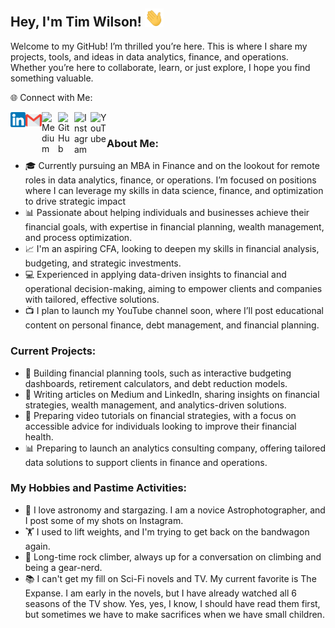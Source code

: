 ## Hey, I'm Tim Wilson! <img src="https://github.com/Tim-The-Wilson/Tim-The-Wilson/blob/main/Assets/Hi.gif" width="30px">

Welcome to my GitHub! I’m thrilled you’re here. This is where I share my projects, tools, and ideas in data analytics, finance, and operations. Whether you’re here to collaborate, learn, or just explore, I hope you find something valuable.

🌐 Connect with Me:

<a href="https://www.linkedin.com/in/tim-the-wilson/"> <img align="left" width="24px" src="https://github.com/Tim-The-Wilson/Tim-The-Wilson/blob/main/Assets/linkedin.png" alt="LinkedIn" /> </a> <a href="mailto:timthewilson@gmail.com"> <img align="left" width="26px" src="https://github.com/Tim-The-Wilson/Tim-The-Wilson/blob/main/Assets/gmail.png" alt="Email" /> </a> <a href="https://medium.com/@timthewilson"> <img align="left" width="26px" src="https://cdn.jsdelivr.net/npm/simple-icons@v3/icons/medium.svg" alt="Medium" /> </a> <a href="https://github.com/tim-the-wilson"> <img align="left" width="26px" src="https://cdn.jsdelivr.net/npm/simple-icons@v3/icons/github.svg" alt="GitHub" /> </a> <a href="https://instagram.com/timthewilson"> <img align="left" width="26px" src="https://cdn.jsdelivr.net/npm/simple-icons@v3/icons/instagram.svg" alt="Instagram" /> </a> <a href="https://www.youtube.com/@timthewilson"> <img align="left" width="26px" src="https://cdn.jsdelivr.net/npm/simple-icons@v3/icons/youtube.svg" alt="YouTube" /> </a> <br />

### About Me: 

-  🎓 Currently pursuing an MBA in Finance and on the lookout for remote roles in data analytics, finance, or operations. I’m focused on positions where I can leverage my skills in data science, finance, and optimization to drive strategic impact
-  📊 Passionate about helping individuals and businesses achieve their financial goals, with expertise in financial planning, wealth management, and process optimization.
-  📈 I'm an aspiring CFA, looking to deepen my skills in financial analysis, budgeting, and strategic investments.
-  💻 Experienced in applying data-driven insights to financial and operational decision-making, aiming to empower clients and companies with tailored, effective solutions.
-  📺 I plan to launch my YouTube channel soon, where I’ll post educational content on personal finance, debt management, and financial planning.

### Current Projects:

- 🏦 Building financial planning tools, such as interactive budgeting dashboards, retirement calculators, and debt reduction models.
- 📘 Writing articles on Medium and LinkedIn, sharing insights on financial strategies, wealth management, and analytics-driven solutions.
- 🎥 Preparing video tutorials on financial strategies, with a focus on accessible advice for individuals looking to improve their financial health.
- 📊 Preparing to launch an analytics consulting company, offering tailored data solutions to support clients in finance and operations.

### My Hobbies and Pastime Activities:

- 🔭 I love astronomy and stargazing. I am a novice Astrophotographer, and I post some of my shots on Instagram.
- 🏋️ I used to lift weights, and I'm trying to get back on the bandwagon again.
- 🧗 Long-time rock climber, always up for a conversation on climbing and being a gear-nerd.
- 📚 I can't get my fill on Sci-Fi novels and TV. My current favorite is The Expanse. I am early in the novels, but I have already watched all 6 seasons of the TV show. Yes, yes, I know, I should have read them first, but sometimes we have to make sacrifices when we have small children.

<!---
### My Languages and Tools:

### My Certifications:


Tim-The-Wilson/Tim!
-The-Wilson is a ✨ special ✨ repository because its `README.md` (this file) appears on your GitHub profile.
You can click the Preview link to take a look at your changes.
--->


